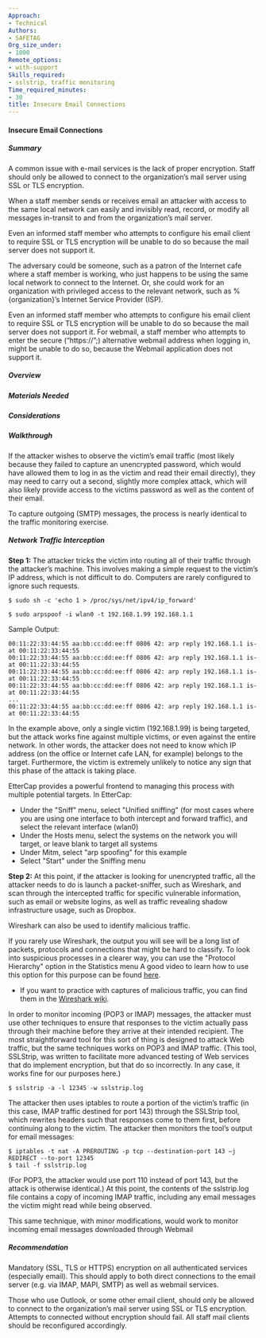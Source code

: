 ```yaml
---
Approach:
- Technical
Authors:
- SAFETAG
Org_size_under:
- 1000
Remote_options:
- with-support
Skills_required:
- sslstrip, traffic monitoring
Time_required_minutes:
- 30
title: Insecure Email Connections
---
```


#### Insecure Email Connections

##### Summary

A common issue with e-mail services is the lack of proper encryption. Staff should only be allowed to connect to the organization’s mail server using SSL or TLS encryption. 

When a staff member sends or receives email an attacker with access to the same local network can easily and invisibly read, record, or modify all messages in-transit to and from the organization’s mail server.

Even an informed staff member who attempts to configure his email client to require SSL or TLS encryption will be unable to do so because the mail server does not support it.

The adversary could be someone, such as a patron of the Internet cafe where a staff member is working, who just happens to be using the same local network to connect to the Internet. Or, she could work for an organization with privileged access to the relevant network, such as %{organization}’s Internet Service Provider (ISP).

Even an informed staff member who attempts to configure his email client to require SSL or TLS encryption will be unable to do so because the mail server does not support it. For webmail, a staff member who attempts to enter the secure (“https://”;) alternative webmail address when logging in, might be unable to do so, because the Webmail application does not support it.


##### Overview

##### Materials Needed

##### Considerations

##### Walkthrough
If the attacker wishes to observe the victim’s email traffic (most likely because they failed to capture an unencrypted password, which would have allowed them to log in as the victim and read their email directly), they may need to carry out a second, slightly more complex attack, which will also likely provide access to the victims password as well as the content of their email.

To capture outgoing (SMTP) messages, the process is nearly identical to the traffic monitoring exercise.


##### Network Traffic Interception

**Step 1:** The attacker tricks the victim into routing all of their traffic through the attacker’s machine. This involves making a simple request to the victim’s IP address, which is not difficult to do. Computers are rarely configured to ignore such requests.

```
$ sudo sh -c 'echo 1 > /proc/sys/net/ipv4/ip_forward'

$ sudo arpspoof -i wlan0 -t 192.168.1.99 192.168.1.1
```

Sample Output:

```
00:11:22:33:44:55 aa:bb:cc:dd:ee:ff 0806 42: arp reply 192.168.1.1 is-at 00:11:22:33:44:55
00:11:22:33:44:55 aa:bb:cc:dd:ee:ff 0806 42: arp reply 192.168.1.1 is-at 00:11:22:33:44:55
00:11:22:33:44:55 aa:bb:cc:dd:ee:ff 0806 42: arp reply 192.168.1.1 is-at 00:11:22:33:44:55
00:11:22:33:44:55 aa:bb:cc:dd:ee:ff 0806 42: arp reply 192.168.1.1 is-at 00:11:22:33:44:55
...
00:11:22:33:44:55 aa:bb:cc:dd:ee:ff 0806 42: arp reply 192.168.1.1 is-at 00:11:22:33:44:55
```

In the example above, only a single victim (192.168.1.99) is being targeted, but the attack works fine against multiple victims, or even against the entire network. In other words, the attacker does not need to know which IP address (on the office or Internet cafe LAN, for example) belongs to the target. Furthermore, the victim is extremely unlikely to notice any sign that this phase of the attack is taking place.

EtterCap provides a powerful frontend to managing this process with multiple potential targets.  In EtterCap:

* Under the "Sniff" menu, select "Unified sniffing" (for most cases where you are using one interface to both intercept and forward traffic), and select the relevant interface (wlan0)
* Under the Hosts menu, select the systems on the network you will target, or leave blank to target all systems
* Under Mitm, select "arp spoofing" for this example
* Select "Start" under the Sniffing menu

<!-- Ettercap Screenshot -->

**Step 2:** At this point, if the attacker is looking for unencrypted traffic, all the attacker needs to do is launch a packet-sniffer, such as Wireshark, and scan through the intercepted traffic for specific vulnerable information, such as email or website logins, as well as traffic revealing shadow infrastructure usage, such as Dropbox.

Wireshark can also be used to identify malicious traffic.

If you rarely use Wireshark, the output you will see will be a long list of packets, protocols and connections that might be hard to classify. To look into suspicious processes in a clearer way, you can use the "Protocol Hierarchy" option in the Statistics menu A good video to learn how to use this option for this purpose can be found [here](https://www.youtube.com/watch?v=OwQmwbD1uIs).

- If you want to practice with captures of malicious traffic, you can find them in the [Wireshark wiki](https://wiki.wireshark.org/SampleCaptures).

<!-- Wireshark screenshot -->

In order to monitor incoming (POP3 or IMAP) messages, the attacker must use other techniques to ensure that responses to the victim actually pass through their machine before they arrive at their intended recipient. The most straightforward tool for this sort of thing is designed to attack Web traffic, but the same techniques works on POP3 and IMAP traffic. (This tool, SSLStrip, was written to facilitate more advanced testing of Web services that do implement encryption, but that do so incorrectly. In any case, it works fine for our purposes here.)

```
$ sslstrip -a -l 12345 -w sslstrip.log
```

The attacker then uses iptables to route a portion of the victim’s traffic (in this case, IMAP traffic destined for port 143) through the SSLStrip tool, which rewrites headers such that responses come to them first, before continuing along to the victim. The attacker then monitors the tool’s output for email messages:

```
$ iptables -t nat -A PREROUTING -p tcp --destination-port 143 –j REDIRECT --to-port 12345
$ tail -f sslstrip.log
```

(For POP3, the attacker would use port 110 instead of port 143, but the attack is otherwise identical.) At this point, the contents of the sslstrip.log file contains a copy of incoming IMAP traffic, including any email messages the victim might read while being observed.

This same technique, with minor modifications, would work to monitor incoming email messages downloaded through Webmail

##### Recommendation

Mandatory (SSL, TLS or HTTPS) encryption on all authenticated services (especially email). This should apply to both direct connections to the email server (e.g. via IMAP, MAPI, SMTP) as well as webmail services.

Those who use Outlook, or some other email client, should only be allowed to connect to the organization’s mail server using SSL or TLS encryption. Attempts to connected without encryption should fail. All staff mail clients should be reconfigured accordingly.

